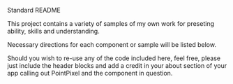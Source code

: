 Standard README

This project contains a variety of samples of my own work for preseting ability, skills and understanding.

Necessary directions for each component or sample will be listed below.

Should you wish to re-use any of the code included here, feel free, please just include the header blocks and add a credit in your about section of your app calling out PointPixel and the component in question.
